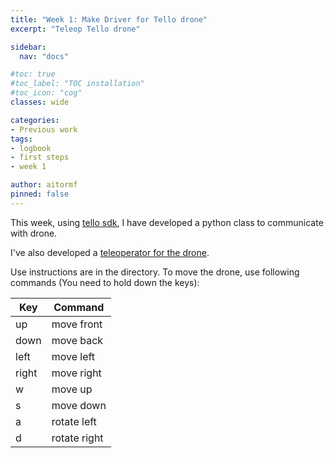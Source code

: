 ```yaml
---
title: "Week 1: Make Driver for Tello drone"
excerpt: "Teleop Tello drone"

sidebar:
  nav: "docs"

#toc: true
#toc_label: "TOC installation"
#toc_icon: "cog"
classes: wide

categories:
- Previous work
tags:
- logbook
- first steps
- week 1

author: aitormf
pinned: false
---
```


This week, using [tello sdk](https://terra-1-g.djicdn.com/2d4dce68897a46b19fc717f3576b7c6a/Tello%20%E7%BC%96%E7%A8%8B%E7%9B%B8%E5%85%B3/For%20Tello/Tello%20SDK%20Documentation%20EN_1.3_1122.pdf), I have developed a python class to communicate with drone.

I've also developed a [teleoperator for the drone](https://github.com/RoboticsLabURJC/2019-tfm-aitor-martinez/tello_teleop).

Use instructions are in the directory.
To move the drone, use following commands (You need to hold down the keys):

| Key   | Command      |
|-------|--------------|
| up    | move front   |
| down  | move back    |
| left  | move left    |
| right | move right   |
| w     | move up      |
| s     | move down    |
| a     | rotate left  |
| d     | rotate right |